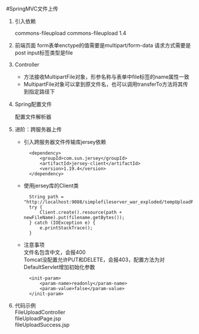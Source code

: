 #SpringMVC文件上传


1. 引入依赖

    <!--commons-fileupload依赖于commons-io-->
    <dependency>
        <groupId>commons-fileupload</groupId>
        <artifactId>commons-fileupload</artifactId>
        <version>1.4</version>
    </dependency>
    
2. 前端页面
    form表单enctype的值需要是multipart/form-data
    请求方式需要是post
    input标签类型是file  

3. Controller  
    + 方法接收MultipartFile对象，形参名称与表单中file标签的name属性一致  
    + MultipartFile对象可以拿到原文件名，也可以调用transferTo方法将其传到指定路径下  
 
4. Spring配置文件

    配置文件解析器
    <!--配置文件解析器对象，此处id必须配置成multipartResolver，否则报错：由于没有提供multi-part配置，无法处理parts-->
    <bean id="multipartResolver" class="org.springframework.web.multipart.commons.CommonsMultipartResolver">
        <property name="maxUploadSizePerFile" value="10485760"/>
    </bean>  
    
5. 进阶：跨服务器上传  
    + 引入跨服务器文件传输库jersey依赖

            <dependency>
                <groupId>com.sun.jersey</groupId>
                <artifactId>jersey-client</artifactId>
                <version>1.19.4</version>
            </dependency>
    
    + 使用jersey库的Client类  

            String path = "http://localhost:9088/simplefileserver_war_exploded/tempUploadFiles/";
            try {
                Client.create().resource(path + newFileName).put(filename.getBytes());
            } catch (IOException e) {
                e.printStackTrace();
            }
  
    + 注意事项  
        文件名包含中文，会报400  
        Tomcat没配置允许PUT和DELETE，会报403，配置方法为对DefaultServlet增加初始化参数
        
            <init-param>
                <param-name>readonly</param-name>
                <param-value>false</param-value>
            </init-param>  
        
6. 代码示例  
    FileUploadController  
    fileUploadPage.jsp  
    fileUploadSuccess.jsp  